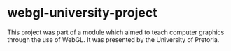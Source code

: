# webgl-university-project
This project was part of a module which aimed to teach computer graphics through the use of WebGL. It was presented by the University of Pretoria.
